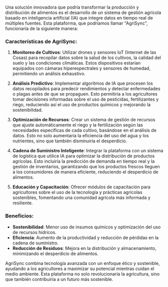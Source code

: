 Una solución innovadora que podría transformar la producción y distribución de alimentos es el desarrollo de un sistema de gestión agrícola basado en inteligencia artificial (IA) que integre datos en tiempo real de múltiples fuentes. Esta plataforma, que podríamos llamar "AgriSync", funcionaría de la siguiente manera:

### Características de AgriSync:

1. **Monitoreo de Cultivos**: Utilizar drones y sensores IoT (Internet de las Cosas) para recopilar datos sobre la salud de los cultivos, la calidad del suelo y las condiciones climáticas. Estos dispositivos estarían equipados con cámaras hiperespectrales y sensores de humedad, permitiendo un análisis exhaustivo.

2. **Análisis Predictivo**: Implementar algoritmos de IA que procesen los datos recopilados para predecir rendimientos y detectar enfermedades o plagas antes de que se propaguen. Esto permitiría a los agricultores tomar decisiones informadas sobre el uso de pesticidas, fertilizantes y riego, reduciendo así el uso de productos químicos y mejorando la sostenibilidad.

3. **Optimización de Recursos**: Crear un sistema de gestión de recursos que ajuste automáticamente el riego y la fertilización según las necesidades específicas de cada cultivo, basándose en el análisis de datos. Esto no solo aumentaría la eficiencia del uso del agua y los nutrientes, sino que también disminuiría el desperdicio.

4. **Cadena de Suministro Inteligente**: Integrar la plataforma con un sistema de logística que utilice IA para optimizar la distribución de productos agrícolas. Esto incluiría la predicción de demanda en tiempo real y la gestión de inventarios, garantizando que los productos frescos lleguen a los consumidores de manera eficiente, reduciendo el desperdicio de alimentos.

5. **Educación y Capacitación**: Ofrecer módulos de capacitación para agricultores sobre el uso de la tecnología y prácticas agrícolas sostenibles, fomentando una comunidad agrícola más informada y resiliente.

### Beneficios:

- **Sostenibilidad**: Menor uso de insumos químicos y optimización del uso de recursos hídricos.
- **Eficiencia**: Aumento de la productividad y reducción de pérdidas en la cadena de suministro.
- **Reducción de Residuos**: Mejora en la distribución y almacenamiento, minimizando el desperdicio de alimentos.

AgriSync combina tecnología avanzada con un enfoque ético y sostenible, ayudando a los agricultores a maximizar su potencial mientras cuidan el medio ambiente. Esta plataforma no solo revolucionaría la agricultura, sino que también contribuiría a un futuro más sostenible.